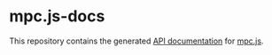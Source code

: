 # mpc.js-docs
This repository contains the generated [API documentation](http://rschuchart.github.io/mpc.js-docs/) for [mpc.js](https://github.com/rschuchart/mpc.js.git).
